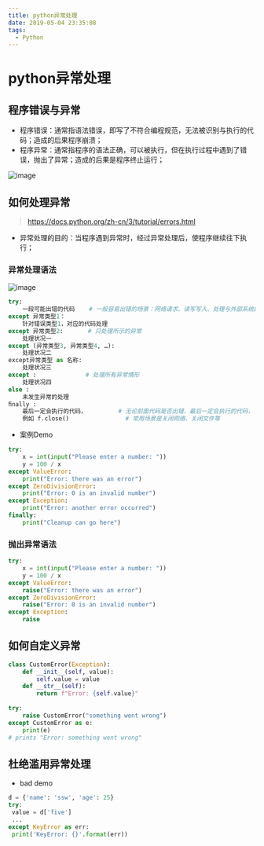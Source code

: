 ```yaml
---
title: python异常处理
date: 2019-05-04 23:35:08
tags: 
  - Python
---
```


# python异常处理

## 程序错误与异常

- 程序错误：通常指语法错误，即写了不符合编程规范，无法被识别与执行的代码；造成的后果程序崩溃；
- 程序异常：通常指程序的语法正确，可以被执行，但在执行过程中遇到了错误，抛出了异常；造成的后果是程序终止运行；

![image](https://cdn.staticaly.com/gh/sswfive/blog-pic@main/20230807/image.4ktr3t5ckwe0.png)

## 如何处理异常

> https://docs.python.org/zh-cn/3/tutorial/errors.html

- 异常处理的目的：当程序遇到异常时，经过异常处理后，使程序继续往下执行；

### **异常处理语法**

![image](https://cdn.staticaly.com/gh/sswfive/blog-pic@main/20230807/image.6m97s0ien180.webp)

```python
try:
    一段可能出错的代码    # 一般容易出错的场景：网络请求、读写写入、处理与外部系统的交互
except 异常类型1：
    针对错误类型1，对应的代码处理
except 异常类型2:       # 只处理所示的异常
    处理状况一
except (异常类型3, 异常类型4, …):
    处理状况二
except异常类型 as 名称:
    处理状况三
except :              # 处理所有异常情形
    处理状况四
else :
    未发生异常的处理
ﬁnally :
    最后一定会执行的代码，         # 无论前面代码是否出错，最后一定会执行的代码，
    例如 f.close()                # 常用场景是关闭网络、关闭文件等
```

- 案例Demo

```python
try:
    x = int(input("Please enter a number: "))
    y = 100 / x
except ValueError:
    print("Error: there was an error")
except ZeroDivisionError:
    print("Error: 0 is an invalid number")
except Exception:
    print("Error: another error occurred")
finally:
    print("Cleanup can go here")
```

### 抛出异常语法

```python
try:
    x = int(input("Please enter a number: "))
    y = 100 / x
except ValueError:
    raise("Error: there was an error")
except ZeroDivisionError:
    raise("Error: 0 is an invalid number")
except Exception:
    raise
```



## 如何自定义异常

```Python
class CustomError(Exception): 
    def __init__(self, value): 
        self.value = value
    def __str__(self): 
        return f"Error: {self.value}"
      
try:
    raise CustomError("something went wrong")
except CustomError as e:
    print(e)
# prints "Error: something went wrong"
```



## 杜绝滥用异常处理

- bad demo

```python
d = {'name': 'ssw', 'age': 25}
try:
 value = d['five']
 ...
except KeyError as err:
 print('KeyError: {}'.format(err))
```

